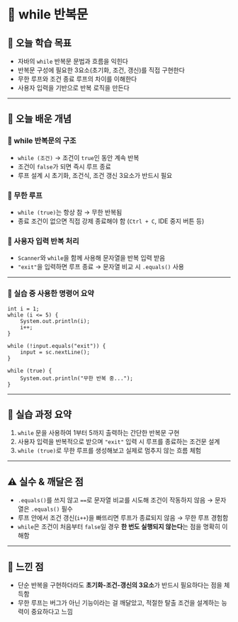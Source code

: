 # 📘 while 반복문

## 🎯 오늘 학습 목표
- 자바의 `while` 반복문 문법과 흐름을 익힌다
- 반복문 구성에 필요한 3요소(초기화, 조건, 갱신)를 직접 구현한다
- 무한 루프와 조건 종료 루프의 차이를 이해한다
- 사용자 입력을 기반으로 반복 로직을 만든다

---

## 🧠 오늘 배운 개념

### 🔹 while 반복문의 구조
- `while (조건)` → 조건이 `true`인 동안 계속 반복
- 조건이 `false`가 되면 즉시 루프 종료
- 루프 설계 시 초기화, 조건식, 조건 갱신 3요소가 반드시 필요

### 🔹 무한 루프
- `while (true)`는 항상 참 → 무한 반복됨
- 종료 조건이 없으면 직접 강제 종료해야 함 (`Ctrl + C`, IDE 중지 버튼 등)

### 🔹 사용자 입력 반복 처리
- `Scanner`와 `while`을 함께 사용해 문자열을 반복 입력 받음
- `"exit"`을 입력하면 루프 종료 → 문자열 비교 시 `.equals()` 사용

---

### 🔹 실습 중 사용한 명령어 요약

```
int i = 1;
while (i <= 5) {
    System.out.println(i);
    i++;
}

while (!input.equals("exit")) {
    input = sc.nextLine();
}

while (true) {
    System.out.println("무한 반복 중...");
}
```

---

## 🧪 실습 과정 요약
1. `while` 문을 사용하여 1부터 5까지 출력하는 간단한 반복문 구현
2. 사용자 입력을 반복적으로 받으며 `"exit"` 입력 시 루프를 종료하는 조건문 설계
3. `while (true)`로 무한 루프를 생성해보고 실제로 멈추지 않는 흐름 체험

---

## ⚠️ 실수 & 깨달은 점
- `.equals()`를 쓰지 않고 `==`로 문자열 비교를 시도해 조건이 작동하지 않음 → 문자열은 `.equals()` 필수
- 루프 안에서 조건 갱신(`i++`)을 빠뜨리면 루프가 종료되지 않음 → 무한 루프 경험함
- `while`은 조건이 처음부터 `false`일 경우 **한 번도 실행되지 않는다**는 점을 명확히 이해함

---

## 💭 느낀 점
- 단순 반복을 구현하더라도 **초기화-조건-갱신의 3요소**가 반드시 필요하다는 점을 체득함  
- 무한 루프는 버그가 아닌 기능이라는 걸 깨달았고, 적절한 탈출 조건을 설계하는 능력이 중요하다고 느낌  
